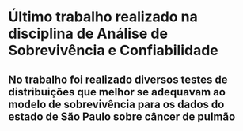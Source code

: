 # Último trabalho realizado na disciplina de Análise de Sobrevivência e Confiabilidade
## No trabalho foi realizado diversos testes de distribuições que melhor se adequavam ao modelo de sobrevivência para os dados do estado de São Paulo sobre câncer de pulmão
